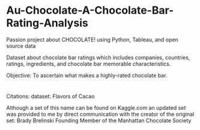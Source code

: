 # Au-Chocolate-A-Chocolate-Bar-Rating-Analysis

Passion project about CHOCOLATE! using Python, Tableau, and open source data

Dataset about chocolate bar ratings which includes companies, countries, ratings, ingredients, and chocolate bar memorable characteristics.

Objective: To ascertain what makes a highly-rated chocolate bar.
#
Citations:
dataset: Flavors of Cacao

Although a set of this name can be found on Kaggle.com an updated set was provided to me by direct communication with the creator of the original set:
Brady Brelinski
Founding Member of the Manhattan Chocolate Society 

